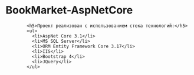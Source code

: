 # BookMarket-AspNetCore

            <h5>Проект реализован с использованием стека технологий:</h5>
            <ul>
              <li>AspNet Core 3.1</li>
              <li>MS SQL Server</li>
              <li>ORM Entity Framework Core 3.17</li>
              <li>IIS</li>
              <li>Bootstrap 4</li>
              <li>JQuery</li>
            </ul>
